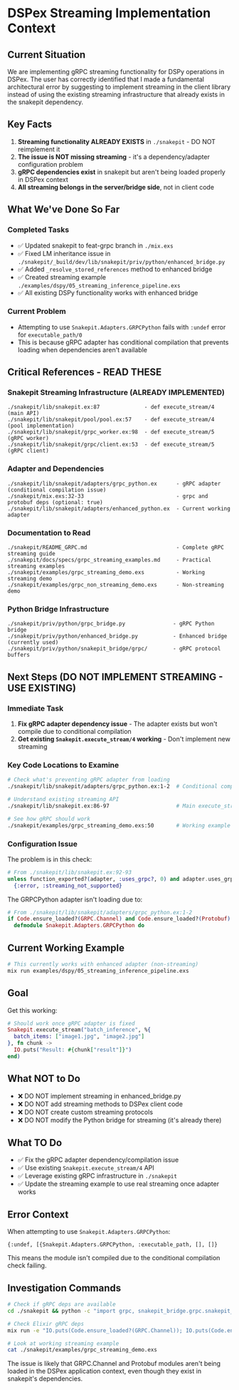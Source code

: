 # DSPex Streaming Implementation Context

## Current Situation

We are implementing gRPC streaming functionality for DSPy operations in DSPex. The user has correctly identified that I made a fundamental architectural error by suggesting to implement streaming in the client library instead of using the existing streaming infrastructure that already exists in the snakepit dependency.

## Key Facts

1. **Streaming functionality ALREADY EXISTS** in `./snakepit` - DO NOT reimplement it
2. **The issue is NOT missing streaming** - it's a dependency/adapter configuration problem
3. **gRPC dependencies exist** in snakepit but aren't being loaded properly in DSPex context
4. **All streaming belongs in the server/bridge side**, not in client code

## What We've Done So Far

### Completed Tasks
- ✅ Updated snakepit to feat-grpc branch in `./mix.exs` 
- ✅ Fixed LM inheritance issue in `./snakepit/_build/dev/lib/snakepit/priv/python/enhanced_bridge.py`
- ✅ Added `_resolve_stored_references` method to enhanced bridge
- ✅ Created streaming example `./examples/dspy/05_streaming_inference_pipeline.exs`
- ✅ All existing DSPy functionality works with enhanced bridge

### Current Problem
- Attempting to use `Snakepit.Adapters.GRPCPython` fails with `:undef` error for `executable_path/0`
- This is because gRPC adapter has conditional compilation that prevents loading when dependencies aren't available

## Critical References - READ THESE

### Snakepit Streaming Infrastructure (ALREADY IMPLEMENTED)
```
./snakepit/lib/snakepit.ex:87              - def execute_stream/4 (main API)
./snakepit/lib/snakepit/pool/pool.ex:57    - def execute_stream/4 (pool implementation)  
./snakepit/lib/snakepit/grpc_worker.ex:98  - def execute_stream/5 (gRPC worker)
./snakepit/lib/snakepit/grpc/client.ex:53  - def execute_stream/5 (gRPC client)
```

### Adapter and Dependencies
```
./snakepit/lib/snakepit/adapters/grpc_python.ex      - gRPC adapter (conditional compilation issue)
./snakepit/mix.exs:32-33                             - grpc and protobuf deps (optional: true)
./snakepit/lib/snakepit/adapters/enhanced_python.ex  - Current working adapter
```

### Documentation to Read
```
./snakepit/README_GRPC.md                            - Complete gRPC streaming guide
./snakepit/docs/specs/grpc_streaming_examples.md     - Practical streaming examples
./snakepit/examples/grpc_streaming_demo.exs          - Working streaming demo
./snakepit/examples/grpc_non_streaming_demo.exs      - Non-streaming demo
```

### Python Bridge Infrastructure  
```
./snakepit/priv/python/grpc_bridge.py               - gRPC Python bridge
./snakepit/priv/python/enhanced_bridge.py           - Enhanced bridge (currently used)
./snakepit/priv/python/snakepit_bridge/grpc/        - gRPC protocol buffers
```

## Next Steps (DO NOT IMPLEMENT STREAMING - USE EXISTING)

### Immediate Task
1. **Fix gRPC adapter dependency issue** - The adapter exists but won't compile due to conditional compilation
2. **Get existing `Snakepit.execute_stream/4` working** - Don't implement new streaming

### Key Code Locations to Examine
```bash
# Check what's preventing gRPC adapter from loading
./snakepit/lib/snakepit/adapters/grpc_python.ex:1-2  # Conditional compilation check

# Understand existing streaming API
./snakepit/lib/snakepit.ex:86-97                     # Main execute_stream function

# See how gRPC should work
./snakepit/examples/grpc_streaming_demo.exs:50       # Working example usage
```

### Configuration Issue
The problem is in this check:
```elixir
# From ./snakepit/lib/snakepit.ex:92-93
unless function_exported?(adapter, :uses_grpc?, 0) and adapter.uses_grpc?() do
  {:error, :streaming_not_supported}
```

The GRPCPython adapter isn't loading due to:
```elixir
# From ./snakepit/lib/snakepit/adapters/grpc_python.ex:1-2
if Code.ensure_loaded?(GRPC.Channel) and Code.ensure_loaded?(Protobuf) do
  defmodule Snakepit.Adapters.GRPCPython do
```

## Current Working Example
```bash
# This currently works with enhanced adapter (non-streaming)
mix run examples/dspy/05_streaming_inference_pipeline.exs
```

## Goal
Get this working:
```elixir
# Should work once gRPC adapter is fixed
Snakepit.execute_stream("batch_inference", %{
  batch_items: ["image1.jpg", "image2.jpg"]
}, fn chunk ->
  IO.puts("Result: #{chunk["result"]}")
end)
```

## What NOT to Do
- ❌ DO NOT implement streaming in enhanced_bridge.py
- ❌ DO NOT add streaming methods to DSPex client code  
- ❌ DO NOT create custom streaming protocols
- ❌ DO NOT modify the Python bridge for streaming (it's already there)

## What TO Do
- ✅ Fix the gRPC adapter dependency/compilation issue
- ✅ Use existing `Snakepit.execute_stream/4` API
- ✅ Leverage existing gRPC infrastructure in `./snakepit`
- ✅ Update the streaming example to use real streaming once adapter works

## Error Context
When attempting to use `Snakepit.Adapters.GRPCPython`:
```
{:undef, [{Snakepit.Adapters.GRPCPython, :executable_path, [], []}
```

This means the module isn't compiled due to the conditional compilation check failing.

## Investigation Commands
```bash
# Check if gRPC deps are available
cd ./snakepit && python -c "import grpc, snakepit_bridge.grpc.snakepit_pb2; print('✅ gRPC available')"

# Check Elixir gRPC deps  
mix run -e "IO.puts(Code.ensure_loaded?(GRPC.Channel)); IO.puts(Code.ensure_loaded?(Protobuf))"

# Look at working streaming example
cat ./snakepit/examples/grpc_streaming_demo.exs
```

The issue is likely that GRPC.Channel and Protobuf modules aren't being loaded in the DSPex application context, even though they exist in snakepit's dependencies.